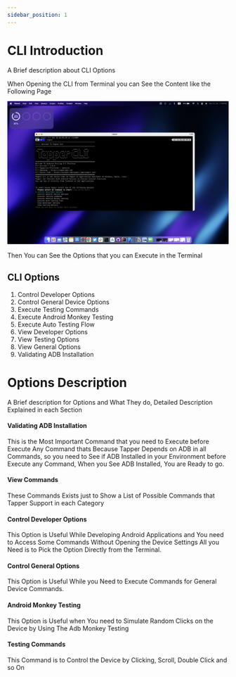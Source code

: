 ```yaml
---
sidebar_position: 1
---
```


# CLI Introduction

A Brief description about CLI Options

When Opening the CLI from Terminal you can See the Content like the Following Page

![](https://github.com/tapper-app/assets/blob/main/Cli.png?raw=true)

Then You can See the Options that you can Execute in the Terminal

## CLI Options
1. Control Developer Options
2. Control General Device Options
3. Execute Testing Commands
4. Execute Android Monkey Testing
5. Execute Auto Testing Flow
6. View Developer Options
7. View Testing Options
8. View General Options
9. Validating ADB Installation

# Options Description

A Brief description for Options and What They do, Detailed Description Explained in each Section

#### Validating ADB Installation

This is the Most Important Command that you need to Execute before Execute Any Command thats Because Tapper Depends 
on ADB in all Commands, so you need to See if ADB Installed in your Environment before Execute any Command, When you See ADB Installed, You are Ready to go.

#### View Commands

These Commands Exists just to Show a List of Possible Commands that Tapper Support in each Category

#### Control Developer Options

This Option is Useful While Developing Android Applications and You need to Access Some Commands Without Opening the Device Settings
All you Need is to Pick the Option Directly from the Terminal.

#### Control General Options

This Option is Useful While you Need to Execute Commands for General Device Commands.

#### Android Monkey Testing

This Option is Useful when You need to Simulate Random Clicks on the Device by Using The Adb Monkey Testing

#### Testing Commands

This Command is to Control the Device by Clicking, Scroll, Double Click and so On

